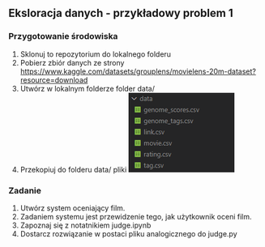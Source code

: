 ## Eksloracja danych - przykładowy problem 1

### Przygotowanie środowiska

 1. Sklonuj to repozytorium do lokalnego folderu
 2. Pobierz zbiór danych ze strony https://www.kaggle.com/datasets/grouplens/movielens-20m-dataset?resource=download 
 3. Utwórz w lokalnym folderze folder data/
 4. Przekopiuj do folderu data/ pliki 
    ![alt text](files.png)

### Zadanie

 1. Utwórz system oceniający film. 
 2. Zadaniem systemu jest przewidzenie tego, jak użytkownik oceni film. 
 3. Zapoznaj się z notatnikiem judge.ipynb
 4. Dostarcz rozwiązanie w postaci pliku analogicznego do judge.py